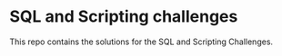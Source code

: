 # SQL and Scripting challenges

This repo contains the solutions for the SQL and Scripting Challenges.



